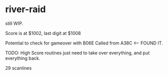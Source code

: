 # river-raid

still WIP.

Score is at $1002, last digit at $1008

Potential to check for gameover with B06E
    Called from A38C <-- FOUND IT.
    
TODO:
High Score routines just need to take over everything, and put everything back.
        
29 scanlines
